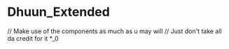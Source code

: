 # Dhuun_Extended
// Make use of the components as much as u may will //
Just don't take all da credit for it *_0 
